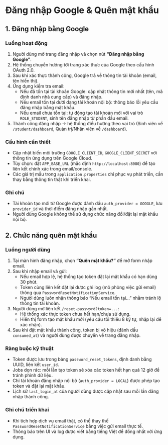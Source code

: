 # Đăng nhập Google & Quên mật khẩu

## 1. Đăng nhập bằng Google

### Luồng hoạt động
1. Người dùng mở trang đăng nhập và chọn nút **“Đăng nhập bằng Google”**.
2. Hệ thống chuyển hướng tới trang xác thực của Google theo cấu hình OAuth 2.0.
3. Sau khi xác thực thành công, Google trả về thông tin tài khoản (email, tên hiển thị).
4. Ứng dụng kiểm tra email:
   - Nếu đã tồn tại tài khoản Google: cập nhật thông tin mới nhất (tên, mã định danh nhà cung cấp) và đăng nhập.
   - Nếu email tồn tại dưới dạng tài khoản nội bộ: thông báo lỗi yêu cầu đăng nhập bằng mật khẩu.
   - Nếu email chưa tồn tại: tự động tạo tài khoản mới với vai trò `ROLE_STUDENT`, sinh tên đăng nhập từ phần đầu email.
5. Thành công đăng nhập -> hệ thống điều hướng theo vai trò (Sinh viên về `/student/dashboard`, Quản trị/Nhân viên về `/dashboard`).

### Cấu hình cần thiết
- Cập nhật biến môi trường `GOOGLE_CLIENT_ID`, `GOOGLE_CLIENT_SECRET` với thông tin ứng dụng trên Google Cloud.
- Tùy chọn: đặt `APP_BASE_URL` (mặc định `http://localhost:8080`) để tạo liên kết chính xác trong email/console.
- Các giá trị mẫu trong `application.properties` chỉ phục vụ phát triển, cần thay bằng thông tin thật khi triển khai.

### Ghi chú
- Tài khoản tạo mới từ Google được đánh dấu `auth_provider = GOOGLE`, lưu `provider_id` và thời điểm đăng nhập gần nhất.
- Người dùng Google không thể sử dụng chức năng đổi/đặt lại mật khẩu nội bộ.

## 2. Chức năng quên mật khẩu

### Luồng người dùng
1. Tại màn hình đăng nhập, chọn **“Quên mật khẩu?”** để mở form nhập email.
2. Sau khi nhập email và gửi:
   - Nếu email hợp lệ, hệ thống tạo token đặt lại mật khẩu có hạn dùng 30 phút.
   - Token cùng liên kết đặt lại được ghi log (mô phỏng việc gửi email) thông qua `PasswordResetNotificationService`.
   - Người dùng luôn nhận thông báo “Nếu email tồn tại…” nhằm tránh lộ thông tin tài khoản.
3. Người dùng mở liên kết `/reset-password?token=...`:
   - Hệ thống xác thực token chưa hết hạn/chưa sử dụng.
   - Hiển thị form tạo mật khẩu mới (yêu cầu tối thiểu 8 ký tự, nhập lại để xác nhận).
4. Sau khi đặt mật khẩu thành công, token bị vô hiệu (đánh dấu `consumed_at`) và người dùng được chuyển về trang đăng nhập.

### Ràng buộc kỹ thuật
- Token được lưu trong bảng `password_reset_tokens`, định danh bằng UUID, liên kết `user_id`.
- Jobs dọn rác: mỗi lần tạo token sẽ xóa các token hết hạn quá 12 giờ để tránh phình dữ liệu.
- Chỉ tài khoản đăng nhập nội bộ (`auth_provider = LOCAL`) được phép tạo token và đặt lại mật khẩu.
- Lịch sử `last_login_at` của người dùng được cập nhật sau mỗi lần đăng nhập thành công.

### Ghi chú triển khai
- Khi tích hợp dịch vụ email thật, có thể thay thế `PasswordResetNotificationService` bằng việc gửi email thực tế.
- Thông báo trên UI và log được viết bằng tiếng Việt để đồng nhất với ứng dụng.
